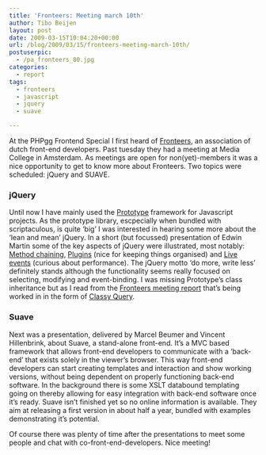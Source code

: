 ```yaml
---
title: 'Fronteers: Meeting march 10th'
author: Tibo Beijen
layout: post
date: 2009-03-15T10:04:20+00:00
url: /blog/2009/03/15/fronteers-meeting-march-10th/
postuserpic:
  - /pa_fronteers_80.jpg
categories:
  - report
tags:
  - fronteers
  - javascript
  - jquery
  - suave

---
```

At the PHPgg Frontend Special I first heard of [Fronteers][1], an association of dutch front-end developers. Past tuesday they had a meeting at Media College in Amsterdam. As meetings are open for non(yet)-members it was a nice opportunity to get to know more about Fronteers. Two topics were scheduled: jQuery and SUAVE.

### jQuery

Until now I have mainly used the [Prototype][2] framework for Javascript projects. As the prototype library, escpecially when bundled with scriptaculous, is quite &#8216;big&#8217; I was interested in hearing some more about the &#8216;lean and mean&#8217; jQuery. In a short (but focussed) presentation of Edwin Martin some of the key aspects of jQuery were illustrated, most notably: [Method chaining][3], [Plugins][4] (nice for keeping things organised) and [Live events][5] (curious about performance). The jQuery motto &#8216;do more, write less&#8217; definitely stands although the functionality seems really focused on selecting, modifying and event-binding. I was missing Prototype&#8217;s class inheritance but as I read from the [Fronteers meeting report][6] that&#8217;s being worked in in the form of [Classy Query][7].

### Suave

Next was a presentation, delivered by Marcel Beumer and Vincent Hillenbrink, about Suave, a stand-alone front-end. It&#8217;s a MVC based framework that allows front-end developers to communicate with a &#8216;back-end&#8217; that exists solely in the viewer&#8217;s browser. This way front-end developers can start creating templates and interaction and show working versions, without being dependent on properly functioning back-end software. In the background there is some XSLT databound templating going on thereby allowing for easy integration with back-end software once it&#8217;s ready. Suave isn&#8217;t finished yet so no online information is available. They aim at releasing a first version in about half a year, bundled with examples demonstrating it&#8217;s potential.

Of course there was plenty of time after the presentations to meet some people and chat with co-front-end-developers. Nice meeting!

 [1]: http://fronteers.nl/
 [2]: http://www.prototypejs.org/
 [3]: http://docs.jquery.com/How_jQuery_Works#Chainability_.28The_Magic_of_jQuery.29
 [4]: http://docs.jquery.com/Plugins/Authoring
 [5]: http://docs.jquery.com/Events/live
 [6]: http://fronteers.nl/bijeenkomsten/2009/ma
 [7]: http://ejohn.org/blog/classy-query/